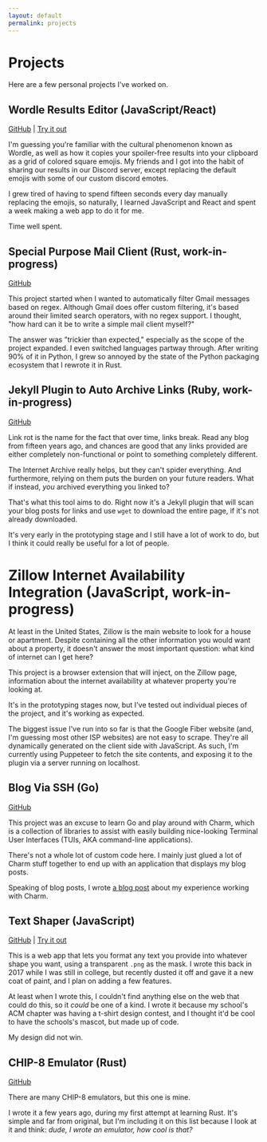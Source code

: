 ```yaml
---
layout: default
permalink: projects
---
```


# Projects

Here are a few personal projects I've worked on.


## Wordle Results Editor (JavaScript/React)

[GitHub](https://github.com/CrispinStichart/wordle-result-editor) \| [Try it out](https://crispinstichart.github.io/wordle-result-editor/)

I'm guessing you're familiar with the cultural phenomenon known as Wordle, as well as how it copies your spoiler-free results into your clipboard as a grid of colored square emojis. My friends and I got into the habit of sharing our results in our Discord server, except replacing the default emojis with some of our custom discord emotes.

I grew tired of having to spend fifteen seconds every day manually replacing the emojis, so naturally, I learned JavaScript and React and spent a week making a web app to do it for me.

Time well spent.

## Special Purpose Mail Client (Rust, work-in-progress)

[GitHub](https://github.com/CrispinStichart/email-liberator)

This project started when I wanted to automatically filter Gmail messages based on regex. Although Gmail does offer custom filtering, it's based around their limited search operators, with no regex support. I thought, "how hard can it be to write a simple mail client myself?"

The answer was "trickier than expected," especially as the scope of the project expanded. I even switched languages partway through. After writing 90% of it in Python, I grew so annoyed by the state of the Python packaging ecosystem that I rewrote it in Rust.

## Jekyll Plugin to Auto Archive Links (Ruby, work-in-progress)

[GitHub](https://github.com/CrispinStichart/jekyll-automatic-link-archiver)

Link rot is the name for the fact that over time, links break. Read any blog from fifteen years ago, and chances are good that any links provided are either completely non-functional or point to something completely different.

The Internet Archive really helps, but they can't spider everything. And furthermore, relying on them puts the burden on your future readers. What if instead, *you* archived everything you linked to?

That's what this tool aims to do. Right now it's a Jekyll plugin that will scan your blog posts for links and use `wget` to download the entire page, if it's not already downloaded.

It's very early in the prototyping stage and I still have a lot of work to do, but I think it could really be useful for a lot of people.

[linkrot]: https://en.wikipedia.org/wiki/Link_rot

# Zillow Internet Availability Integration (JavaScript, work-in-progress)

At least in the United States, Zillow is the main website to look for a house or apartment. Despite containing all the other information you would want about a property, it doesn't answer the most important question: what kind of internet can I get here?

This project is a browser extension that will inject, on the Zillow page, information about the internet availability at whatever property you're looking at.

It's in the prototyping stages now, but I've tested out individual pieces of the project, and it's working as expected.

The biggest issue I've run into so far is that the Google Fiber website (and, I'm guessing most other ISP websites) are not easy to scrape. They're all dynamically generated on the client side with JavaScript. As such, I'm currently using Puppeteer to fetch the site contents, and exposing it to the plugin via a server running on localhost.


## Blog Via SSH (Go)

[GitHub](https://github.com/CrispinStichart/website-via-ssh)

This project was an excuse to learn Go and play around with Charm, which is a collection of libraries to assist with easily building nice-looking Terminal User Interfaces (TUIs, AKA command-line applications).

There's not a whole lot of custom code here. I mainly just glued a lot of Charm stuff together to end up with an application that displays my blog posts.

Speaking of blog posts, I wrote [a blog post][blog] about my experience working with Charm.

[blog]: ../learning-go-and-charm/

## Text Shaper (JavaScript)

[GitHub](https://github.com/CrispinStichart/text-shaper) \| [Try it out](https://crispinstichart.github.io/text-shaper/)

This is a web app that lets you format any text you provide into whatever shape you want, using a transparent `.png` as the mask.  I wrote this back in 2017 while I was still in college, but recently dusted it off and gave it a new coat of paint, and I plan on adding a few features.

At least when I wrote this, I couldn't find anything else on the web that could do this, so it *could* be one of a kind. I wrote it because my school's ACM chapter was having a t-shirt design contest, and I thought it'd be cool to have the schools's mascot, but made up of code.

My design did not win.

## CHIP-8 Emulator (Rust)

[GitHub](https://github.com/kingcritter/chip8_interpreter)

There are many CHIP-8 emulators, but this one is mine.

I wrote it a few years ago, during my first attempt at learning Rust. It's simple and far from original, but I'm including it on this list because I look at it and think: *dude, I wrote an emulator, how cool is that?*
